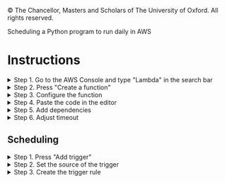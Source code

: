 © The Chancellor, Masters and Scholars of The University of Oxford. All rights reserved.

Scheduling a Python program to run daily in AWS

# Instructions

<details>
<summary>Step 1. Go to the AWS Console and type "Lambda" in the search bar</summary>

![Step 1](README_images/find_lambda.png)

***
</details>
<details>
<summary>Step 2. Press "Create a function"</summary>

![Step 2](README_images/create_a_function.png)

***
</details>
<details>
<summary>Step 3. Configure the function </summary>

Choose "Author from scratch", Python, and a name for your function (for example: daily_python_task)

![Step 3](README_images/function_params.png)

***
</details>
<details>
<summary>Step 4. Paste the code in the editor </summary>

![Step 4](README_images/code_editor.png)

***
</details>
<details>
<summary>Step 5. Add dependencies </summary>

When we import a Python module, for example 'import requests', we need to provide a layer that includes this module. 

Press "Add layer"

![Step 5](README_images/add_layer.png)

Choose "AWSSDKPandas-Python313"

![Step 5](README_images/layer_params.png)

If you change the code and add custom modules, you might need to create a .zip file and a custom layer 

***
</details>
<details>
<summary>Step 6. Adjust timeout </summary>

Change the default timeout (3 seconds) to a reasonable value (1 minute) 

![Step 6](README_images/timeout.png)

***
</details>

## Scheduling

<details>
<summary>Step 1. Press "Add trigger" </summary>

![Step 1](README_images/add_trigger.png)

***
</details>
<details>
<summary>Step 2. Set the source of the trigger </summary>

It should be EventBridge

![Step 2](README_images/trigger_source.png)

***
</details>
<details>
<summary>Step 3. Create the trigger rule</summary>

Give it a name (for example: daily_python_trigger), setup the Schedule Expression, for example cron(0 0 * * ? *) (runs daily at midnight UTC)

![Step 3](README_images/trigger_params.png)

***
</details>





